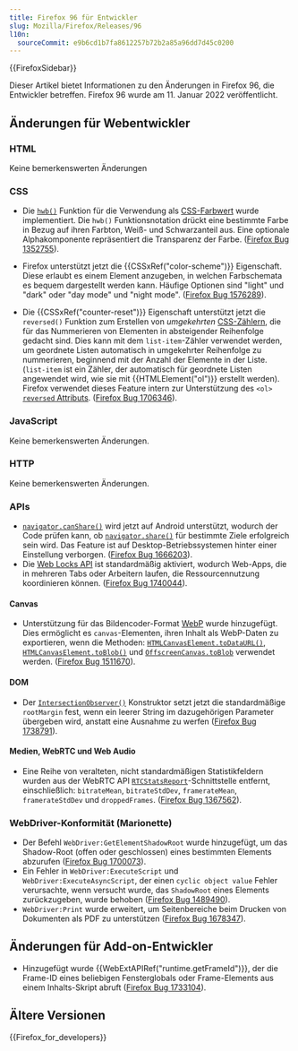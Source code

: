```yaml
---
title: Firefox 96 für Entwickler
slug: Mozilla/Firefox/Releases/96
l10n:
  sourceCommit: e9b6cd1b7fa8612257b72b2a85a96dd7d45c0200
---
```


{{FirefoxSidebar}}

Dieser Artikel bietet Informationen zu den Änderungen in Firefox 96, die Entwickler betreffen. Firefox 96 wurde am 11. Januar 2022 veröffentlicht.

## Änderungen für Webentwickler

### HTML

Keine bemerkenswerten Änderungen

### CSS

- Die [`hwb()`](/de/docs/Web/CSS/color_value/hwb) Funktion für die Verwendung als [CSS-Farbwert](/de/docs/Web/CSS/color_value) wurde implementiert. Die `hwb()` Funktionsnotation drückt eine bestimmte Farbe in Bezug auf ihren Farbton, Weiß- und Schwarzanteil aus. Eine optionale Alphakomponente repräsentiert die Transparenz der Farbe. ([Firefox Bug 1352755](https://bugzil.la/1352755)).

- Firefox unterstützt jetzt die {{CSSxRef("color-scheme")}} Eigenschaft. Diese erlaubt es einem Element anzugeben, in welchen Farbschemata es bequem dargestellt werden kann. Häufige Optionen sind "light" und "dark" oder "day mode" und "night mode". ([Firefox Bug 1576289](https://bugzil.la/1576289)).

- Die {{CSSxRef("counter-reset")}} Eigenschaft unterstützt jetzt die `reversed()` Funktion zum Erstellen von _umgekehrten_ [CSS-Zählern](/de/docs/Web/CSS/CSS_counter_styles/Using_CSS_counters), die für das Nummerieren von Elementen in absteigender Reihenfolge gedacht sind. Dies kann mit dem `list-item`-Zähler verwendet werden, um geordnete Listen automatisch in umgekehrter Reihenfolge zu nummerieren, beginnend mit der Anzahl der Elemente in der Liste. (`list-item` ist ein Zähler, der automatisch für geordnete Listen angewendet wird, wie sie mit {{HTMLElement("ol")}} erstellt werden). Firefox verwendet dieses Feature intern zur Unterstützung des `<ol>` [`reversed` Attributs](/de/docs/Web/HTML/Reference/Elements/ol#reversed). ([Firefox Bug 1706346](https://bugzil.la/1706346)).

### JavaScript

Keine bemerkenswerten Änderungen.

### HTTP

Keine bemerkenswerten Änderungen.

### APIs

- [`navigator.canShare()`](/de/docs/Web/API/Navigator/canShare) wird jetzt auf Android unterstützt, wodurch der Code prüfen kann, ob [`navigator.share()`](/de/docs/Web/API/Navigator/share) für bestimmte Ziele erfolgreich sein wird. Das Feature ist auf Desktop-Betriebssystemen hinter einer Einstellung verborgen. ([Firefox Bug 1666203](https://bugzil.la/1666203)).
- Die [Web Locks API](/de/docs/Web/API/Web_Locks_API) ist standardmäßig aktiviert, wodurch Web-Apps, die in mehreren Tabs oder Arbeitern laufen, die Ressourcennutzung koordinieren können. ([Firefox Bug 1740044](https://bugzil.la/1740044)).

#### Canvas

- Unterstützung für das Bildencoder-Format [WebP](/de/docs/Web/Media/Guides/Formats/Image_types#webp_image) wurde hinzugefügt. Dies ermöglicht es `canvas`-Elementen, ihren Inhalt als WebP-Daten zu exportieren, wenn die Methoden: [`HTMLCanvasElement.toDataURL()`](/de/docs/Web/API/HTMLCanvasElement/toDataURL), [`HTMLCanvasElement.toBlob()`](/de/docs/Web/API/HTMLCanvasElement/toBlob) und [`OffscreenCanvas.toBlob`](/de/docs/Web/API/OffscreenCanvas/convertToBlob) verwendet werden. ([Firefox Bug 1511670](https://bugzil.la/1511670)).

#### DOM

- Der [`IntersectionObserver()`](/de/docs/Web/API/IntersectionObserver/IntersectionObserver) Konstruktor setzt jetzt die standardmäßige `rootMargin` fest, wenn ein leerer String im dazugehörigen Parameter übergeben wird, anstatt eine Ausnahme zu werfen ([Firefox Bug 1738791](https://bugzil.la/1738791)).

#### Medien, WebRTC und Web Audio

- Eine Reihe von veralteten, nicht standardmäßigen Statistikfeldern wurden aus der WebRTC API [`RTCStatsReport`](/de/docs/Web/API/RTCStatsReport)-Schnittstelle entfernt, einschließlich: `bitrateMean`, `bitrateStdDev`, `framerateMean`, `framerateStdDev` und `droppedFrames`. ([Firefox Bug 1367562](https://bugzil.la/1367562)).

### WebDriver-Konformität (Marionette)

- Der Befehl `WebDriver:GetElementShadowRoot` wurde hinzugefügt, um das Shadow-Root (offen oder geschlossen) eines bestimmten Elements abzurufen ([Firefox Bug 1700073](https://bugzil.la/1700073)).
- Ein Fehler in `WebDriver:ExecuteScript` und `WebDriver:ExecuteAsyncScript`, der einen `cyclic object value` Fehler verursachte, wenn versucht wurde, das `ShadowRoot` eines Elements zurückzugeben, wurde behoben ([Firefox Bug 1489490](https://bugzil.la/1489490)).
- `WebDriver:Print` wurde erweitert, um Seitenbereiche beim Drucken von Dokumenten als PDF zu unterstützen ([Firefox Bug 1678347](https://bugzil.la/1678347)).

## Änderungen für Add-on-Entwickler

- Hinzugefügt wurde {{WebExtAPIRef("runtime.getFrameId")}}, der die Frame-ID eines beliebigen Fensterglobals oder Frame-Elements aus einem Inhalts-Skript abruft ([Firefox Bug 1733104](https://bugzil.la/1733104)).

## Ältere Versionen

{{Firefox_for_developers}}
